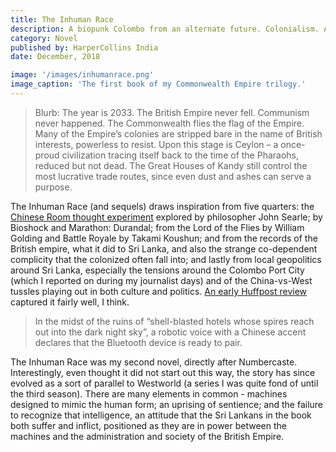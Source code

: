 ```yaml
---
title: The Inhuman Race
description: A biopunk Colombo from an alternate future. Colonialism. A machine uprising. And the consequences.
category: Novel
published by: HarperCollins India
date: December, 2018

image: '/images/inhumanrace.png'
image_caption: 'The first book of my Commonwealth Empire trilogy.'
---
```



>Blurb: The year is 2033. The British Empire never fell. Communism never happened. The Commonwealth flies the flag of the Empire. Many of the Empire’s colonies are stripped bare in the name of British interests, powerless to resist. Upon this stage is Ceylon – a once-proud civilization tracing itself back to the time of the Pharaohs, reduced but not dead. The Great Houses of Kandy still control the most lucrative trade routes, since even dust and ashes can serve a purpose.


The Inhuman Race (and sequels) draws inspiration from five quarters: the [Chinese Room thought experiment](https://plato.stanford.edu/entries/chinese-room/) explored by philosopher John Searle; by Bioshock and Marathon: Durandal; from the Lord of the Flies by William Golding and Battle Royale by Takami Koushun; and from the records of the British empire, what it did to Sri Lanka, and also the strange co-dependent complicity that the colonized often fall into; and lastly from local geopolitics around Sri Lanka, especially the tensions around the Colombo Port City (which I reported on during my journalist days) and of the China-vs-West tussles playing out in both culture and politics. [An early Huffpost review](https://www.huffpost.com/archive/in/entry/the-inhuman-race-review-a-dystopian-future-where-children-kill-each-other-for-sport_in_5c62b105e4b0ba72f509b8ce) captured it fairly well, I think. 

> In the midst of the ruins of “shell-blasted hotels whose spires reach out into the dark night sky”, a robotic voice with a Chinese accent declares that the Bluetooth device is ready to pair. 

The Inhuman Race was my second novel, directly after Numbercaste. Interestingly, even thought it did not start out this way, the story has since evolved as a sort of parallel to Westworld (a series I was quite fond of until the third season). There are many elements in common - machines designed to mimic the human form; an uprising of sentience; and the failure to recognize that intelligence, an attitude that the Sri Lankans in the book both suffer and inflict, positioned as they are in power between the machines and the administration and society of the British Empire.
